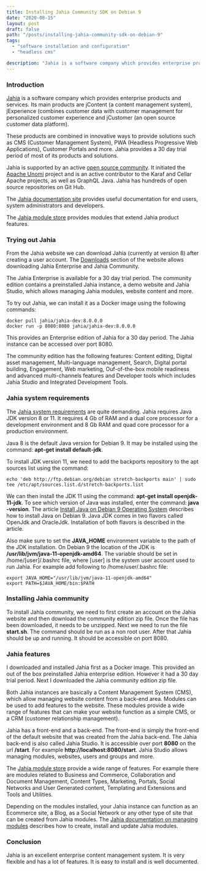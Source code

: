 ```yaml
---
title: Installing Jahia Community SDK on Debian 9
date: "2020-08-15"
layout: post
draft: false
path: "/posts/installing-jahia-community-sdk-on-debian-9"
tags:
  - "software installation and configuration"
  - "headless cms"

description: "Jahia is a software company which provides enterprise products and services. Its main products are jContent (a content management system), jExperience (combines customer data with customer management for personalized customer experience and jCustomer (an open source customer data platform). These products are combined in innovative way to provide solutions such as CMS (Customer Management System), PWA (Headless Progressive Web Applications), Customer Portals and more. Jahia provides a 30 day trial period of most of its products and solutions."
---
```


### Introduction
[Jahia](https://www.jahia.com/) is a software company which provides enterprise products and services. Its main products are jContent (a content management system), jExperience (combines customer data with customer management for personalized customer experience and jCustomer (an open source customer data platform).

These products are combined in innovative ways to provide solutions such as CMS (Customer Management System), PWA (Headless Progressive Web Applications), Customer Portals and more. Jahia provides a 30 day trial period of most of its products and solutions.

Jahia is supported by an active [open source community](https://academy.jahia.com/community). It initiated the [Apache Unomi](https://unomi.apache.org/) project and is an active contributor to the Karaf and Cellar Apache projects, as well as GraphQL Java. Jahia has hundreds of open source repositories on Git Hub.

The [Jahia documentation site](https://academy.jahia.com/documentation) provides useful documentation for end users, system administrators and developers.

The [Jahia module store](https://store.jahia.com/sites/private-app-store/home.html) provides modules that extend Jahia product features.

### Trying out Jahia

From the Jahia website we can download Jahia (currently at version 8) after creating a user account. The [Downloads](https://academy.jahia.com/downloads) section of the website allows downloading Jahia Enterprise and Jahia Community.

The Jahia Enterprise is available for a 30 day trial period. The community edition contains a preinstalled Jahia instance, a demo website and Jahia Studio, which allows managing Jahia modules, website content and more.

To try out Jahia, we can install it as a Docker image using the following commands:

```
docker pull jahia/jahia-dev:8.0.0.0
docker run -p 8080:8080 jahia/jahia-dev:8.0.0.0
```

This provides an Enterprise edition of Jahia for a 30 day period. The Jahia instance can be accessed over port 8080.

The community edition has the following features: Content editing, Digital asset management, Multi-language management, Search, Digital portal building, Engagement, Web marketing, Ouf-of-the-box mobile readiness and advanced multi-channels features and Developer tools which includes Jahia Studio and Integrated Development Tools.

### Jahia system requirements
The [Jahia system requirements](https://academy.jahia.com/documentation/system-administrator/jahia/8/installing-and-configuring-jahia/installing-configuring-and-troubleshooting-jahia/prerequisites-and-system-requirements) are quite demanding. Jahia requires Java JDK version 8 or 11. It requires 4 Gb of RAM and a dual core processor for a development environment and 8 Gb RAM and quad core processor for a production environment.

Java 8 is the default Java version for Debian 9. It may be installed using the command: **apt-get install default-jdk**.

To install JDK version 11, we need to add the backports repository to the apt sources list using the command:

```
echo 'deb http://ftp.debian.org/debian stretch-backports main' | sudo tee /etc/apt/sources.list.d/stretch-backports.list
```

We can then install the JDK 11 using the command: **apt-get install openjdk-11-jdk**. To see which version of Java was installed, enter the command: **java -version**. The article [Install Java on Debian 9 Operating System](https://linuxconcept.com/install-java-on-debian-9-operating-system/) describes how to install Java on Debian 9. Java JDK comes in two flavors called OpenJdk and OracleJdk. Installation of both flavors is described in the article.

Also make sure to set the **JAVA_HOME** environment variable to the path of the JDK installation. On Debian 9 the location of the JDK is **/usr/lib/jvm/java-11-openjdk-amd64**. The variable should be set in /home/[user]/.bashrc file, where [user] is the system user account used to run Jahia. For example add following to /home/user/.bashrc file:

```
export JAVA_HOME="/usr/lib/jvm/java-11-openjdk-amd64"
export PATH=$JAVA_HOME/bin:$PATH
```

### Installing Jahia community
To install Jahia community, we need to first create an account on the Jahia website and then download the community edition zip file. Once the file has been downloaded, it needs to be unzipped. Next we need to run the file **start.sh**. The command should be run as a non root user. After that Jahia should be up and running. It should be accessible on port 8080.

### Jahia features
I downloaded and installed Jahia first as a Docker image. This provided an out of the box preinstalled Jahia enterprise edition. However it had a 30 day trial period. Next I downloaded the Jahia community edition zip file. 

Both Jahia instances are basically a Content Management System (CMS), which allow managing website content from a back-end area. Modules can be used to add features to the website. These modules provide a wide range of features that can make your website function as a simple CMS, or a CRM (customer relationship management).

Jahia has a front-end and a back-end. The front-end is simply the front-end of the default website that was created from the Jahia back-end. The Jahia back-end is also called Jahia Studio. It is accessible over port **8080** on the url **/start**. For example **http://localhost:8080/start**. Jahia Studio allows managing modules, websites, users and groups and more.

The [Jahia module store](https://store.ahia.com/sites/private-app-store/home.html) provide a wide range of features. For example there are modules related to Business and Commerce, Collaboration and Document Management, Content Types, Marketing, Portals, Social Networks and User Generated content, Templating and Extensions and Tools and Utilities.

Depending on the modules installed, your Jahia instance can function as an Ecommerce site, a Blog, as a Social Network or any other type of site that can be created from Jahia modules. The [Jahia documentation on managing modules](https://academy.jahia.com/documentation/system-administrator/jahia/8/server-administration-ui/modules-and-extensions/modules) describes how to create, install and update Jahia modules.

### Conclusion
Jahia is an excellent enterprise content management system. It is very flexible and has a lot of features. It is easy to install and is well documented.
